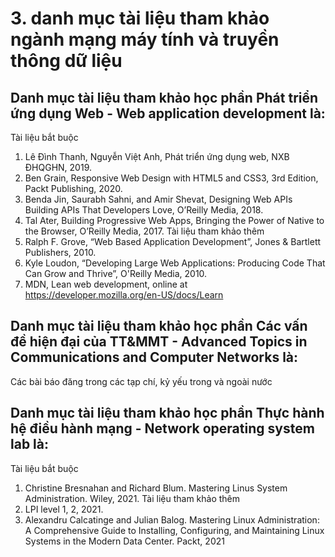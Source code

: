 # 3. danh mục tài liệu tham khảo ngành mạng máy tính và truyền thông dữ liệu
## Danh mục tài liệu tham khảo học phần Phát triển ứng dụng Web - Web application development là:
Tài liệu bắt buộc
1. Lê Đình Thanh, Nguyễn Việt Anh, Phát triển ứng dụng web, NXB ĐHQGHN, 2019.
2. Ben Grain, Responsive Web Design with HTML5 and CSS3, 3rd Edition, Packt Publishing, 2020.
3. Benda Jin, Saurabh Sahni, and Amir Shevat, Designing Web APIs Building APIs That Developers Love, O’Reilly Media, 2018.
4. Tal Ater, Building Progressive Web Apps, Bringing the Power of Native to the Browser, O’Reilly Media, 2017.
Tài liệu tham khảo thêm
1. Ralph F. Grove, “Web Based Application Development”, Jones & Bartlett Publishers, 2010.
2. Kyle Loudon, “Developing Large Web Applications: Producing Code That Can Grow and Thrive”, O'Reilly Media, 2010.
3. MDN, Lean web development, online at https://developer.mozilla.org/en-US/docs/Learn
## Danh mục tài liệu tham khảo học phần Các vấn đề hiện đại của TT&MMT - Advanced Topics in Communications and Computer Networks là:
Các bài báo đăng trong các tạp chí, kỷ yếu trong và ngoài nước
## Danh mục tài liệu tham khảo học phần Thực hành hệ điều hành mạng - Network operating system lab là:
Tài liệu bắt buộc
1. Christine Bresnahan and Richard Blum. Mastering Linus System Administration. Wiley, 2021.
Tài liệu tham khảo thêm
1. LPI level 1, 2, 2021.
2. Alexandru Calcatinge and Julian Balog. Mastering Linux Administration: A Comprehensive Guide to Installing, Configuring, and Maintaining Linux Systems in the Modern Data Center. Packt, 2021
